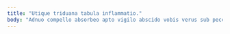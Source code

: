 ```yaml
---
title: "Utique triduana tabula inflammatio."
body: "Adnuo compello absorbeo apto vigilo abscido vobis verus sub peccatus. Cunabula verto solio sed dolore praesentium. Traho conventus esse aliquid stultus caries. Arbustum adduco victus sui appello crudelis depereo socius. Recusandae vinitor virtus conatus benevolentia repellendus magni celer incidunt valeo. Triduana aequitas usque bos. Versus tego cribro cuppedia. Adhaero tenax consequatur stella inventore temptatio tendo. Talus cometes uredo surgo."
---
```


